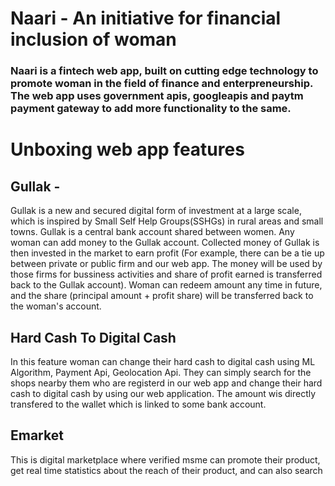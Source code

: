 # Naari - An initiative for financial inclusion of woman
###  Naari is a fintech web app, built on cutting edge technology to promote woman in the field of finance and enterpreneurship. The web app uses government apis, googleapis and paytm payment gateway to add more functionality to the same.

# Unboxing web app features

## Gullak - 
Gullak is a new and secured digital form of investment at a large scale, which is inspired by Small Self Help Groups(SSHGs) in rural areas and small towns. Gullak is a central bank account shared between women. Any woman can add money to the Gullak account. Collected money of Gullak is then invested in the market to earn profit (For example, there can be a tie up between private or public firm and our web app. The money will be used by those firms for bussiness activities and share of profit earned is transferred back to the Gullak account). Woman can redeem amount any time in future, and the share (principal amount + profit share) will be transferred back to the woman's account.

## Hard Cash To Digital Cash
In this feature woman can change their hard cash to digital cash using  ML Algorithm, Payment Api, Geolocation Api. They can simply search for the shops nearby them who are registerd in our web app and change their hard cash to digital cash by using our web application. The amount wis directly transfered to the wallet which is linked to some bank account.

## Emarket 
This is digital marketplace where verified msme can promote their product, get real time statistics about the reach of their product, and can also search 
